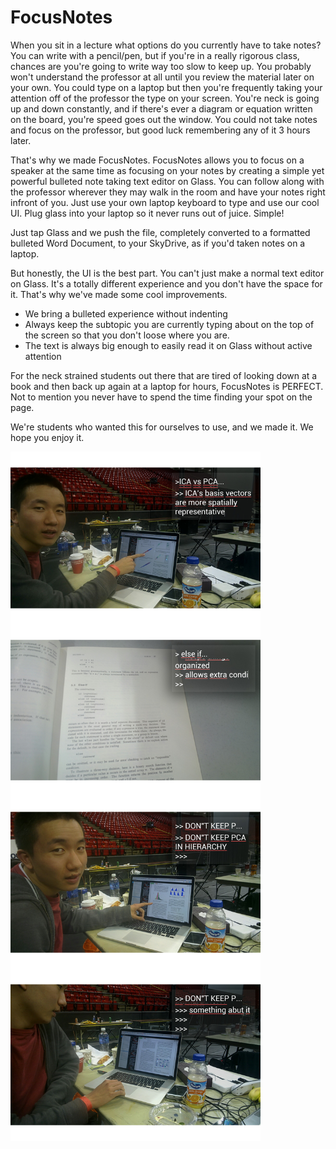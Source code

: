 FocusNotes
=======

When you sit in a lecture what options do you currently have to take notes? You can write with a pencil/pen, but if you're in a really rigorous class, chances are you're going to write way too slow to keep up. You probably won't understand the professor at all until you review the material later on your own. You could type on a laptop but then you're frequently taking your attention off of the professor the type on your screen. You're neck is going up and down constantly, and if there's ever a diagram or equation written on the board, you're speed goes out the window. You could not take notes and focus on the professor, but good luck remembering any of it 3 hours later.

That's why we made FocusNotes. FocusNotes allows you to focus on a speaker at the same time as focusing on your notes by creating a simple yet powerful bulleted note taking text editor on Glass. You can follow along with the professor wherever they may walk in the room and have your notes right infront of you. Just use your own laptop keyboard to type and use our cool UI. Plug glass into your laptop so it never runs out of juice. Simple! 

Just tap Glass and we push the file, completely converted to a formatted bulleted Word Document, to your SkyDrive, as if you'd taken notes on a laptop.

But honestly, the UI is the best part. You can't just make a normal text editor on Glass. It's a totally different experience and you don't have the space for it. That's why we've made some cool improvements. 

* We bring a bulleted experience without indenting
* Always keep the subtopic you are currently typing about on the top of the screen so that you don't loose where you are.
* The text is always big enough to easily read it on Glass without active attention

For the neck strained students out there that are tired of looking down at a book and then back up again at a laptop for hours, FocusNotes is PERFECT. Not to mention you never have to spend the time finding your spot on the page.

We're students who wanted this for ourselves to use, and we made it. We hope you enjoy it.

<img src="/demoPic1.png" align="center" width="400px" />
<img src="/demoPic2.png" align="center" width="400px" />
<img src="/demoPic3.png" align="center" width="400px" />
<img src="/demoPic4.png" align="center" width="400px" />
